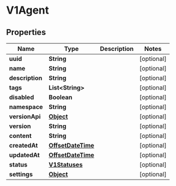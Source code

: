 

# V1Agent

## Properties

Name | Type | Description | Notes
------------ | ------------- | ------------- | -------------
**uuid** | **String** |  |  [optional]
**name** | **String** |  |  [optional]
**description** | **String** |  |  [optional]
**tags** | **List&lt;String&gt;** |  |  [optional]
**disabled** | **Boolean** |  |  [optional]
**namespace** | **String** |  |  [optional]
**versionApi** | [**Object**](.md) |  |  [optional]
**version** | **String** |  |  [optional]
**content** | **String** |  |  [optional]
**createdAt** | [**OffsetDateTime**](OffsetDateTime.md) |  |  [optional]
**updatedAt** | [**OffsetDateTime**](OffsetDateTime.md) |  |  [optional]
**status** | [**V1Statuses**](V1Statuses.md) |  |  [optional]
**settings** | [**Object**](.md) |  |  [optional]




